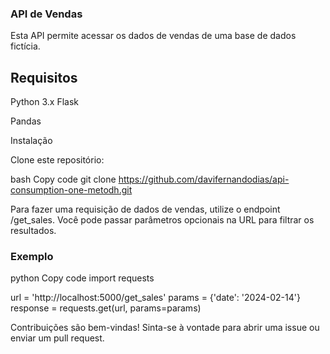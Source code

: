 ### API de Vendas
Esta API permite acessar os dados de vendas de uma base de dados fictícia.

## Requisitos

Python 3.x
Flask

Pandas

Instalação

Clone este repositório:

bash
Copy code
git clone https://github.com/davifernandodias/api-consumption-one-metodh.git

Para fazer uma requisição de dados de vendas, utilize o endpoint /get_sales. Você pode passar parâmetros opcionais na URL para filtrar os resultados. 


### Exemplo
python
Copy code
import requests

url = 'http://localhost:5000/get_sales'
params = {'date': '2024-02-14'}
response = requests.get(url, params=params)

Contribuições são bem-vindas! Sinta-se à vontade para abrir uma issue ou enviar um pull request.
